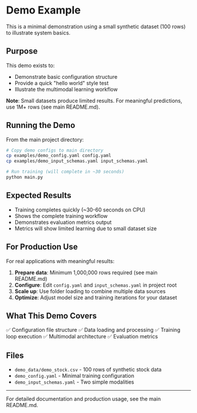 # Demo Example

This is a minimal demonstration using a small synthetic dataset (100 rows) to illustrate system basics.

## Purpose

This demo exists to:
- Demonstrate basic configuration structure
- Provide a quick "hello world" style test
- Illustrate the multimodal learning workflow

**Note**: Small datasets produce limited results. For meaningful predictions, use 1M+ rows (see main README.md).

## Running the Demo

From the main project directory:

```bash
# Copy demo configs to main directory
cp examples/demo_config.yaml config.yaml
cp examples/demo_input_schemas.yaml input_schemas.yaml

# Run training (will complete in ~30 seconds)
python main.py
```

## Expected Results

- Training completes quickly (~30-60 seconds on CPU)
- Shows the complete training workflow
- Demonstrates evaluation metrics output
- Metrics will show limited learning due to small dataset size

## For Production Use

For real applications with meaningful results:

1. **Prepare data**: Minimum 1,000,000 rows required (see main README.md)
2. **Configure**: Edit `config.yaml` and `input_schemas.yaml` in project root
3. **Scale up**: Use folder loading to combine multiple data sources
4. **Optimize**: Adjust model size and training iterations for your dataset

## What This Demo Covers

✅ Configuration file structure
✅ Data loading and processing
✅ Training loop execution
✅ Multimodal architecture
✅ Evaluation metrics

## Files

- `demo_data/demo_stock.csv` - 100 rows of synthetic stock data
- `demo_config.yaml` - Minimal training configuration
- `demo_input_schemas.yaml` - Two simple modalities

---

For detailed documentation and production usage, see the main README.md.
